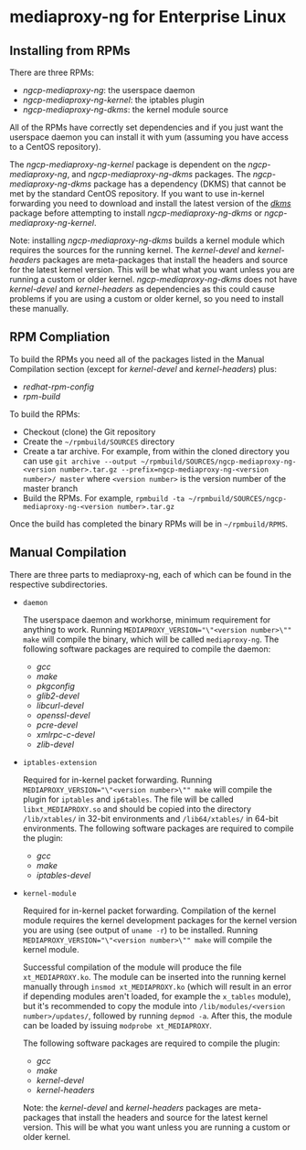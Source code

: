 mediaproxy-ng for Enterprise Linux
==================================

Installing from RPMs
--------------------

There are three RPMs:

- *ngcp-mediaproxy-ng*: the userspace daemon
- *ngcp-mediaproxy-ng-kernel*: the iptables plugin
- *ngcp-mediaproxy-ng-dkms*: the kernel module source

All of the RPMs have correctly set dependencies and if you just want the
userspace daemon you can install it with yum (assuming you have access to a
CentOS repository).

The *ngcp-mediaproxy-ng-kernel* package is dependent on the
*ngcp-mediaproxy-ng*, and *ngcp-mediaproxy-ng-dkms* packages. The
*ngcp-mediaproxy-ng-dkms* package has a dependency (DKMS) that cannot be met
by the standard CentOS repository. If you want to use in-kernel forwarding you
need to download and install the latest version of the
[*dkms*](http://linux.dell.com/dkms/) package before attempting to install
*ngcp-mediaproxy-ng-dkms* or *ngcp-mediaproxy-ng-kernel*.

Note: installing *ngcp-mediaproxy-ng-dkms* builds a kernel module which requires
the sources for the running kernel. The *kernel-devel* and *kernel-headers*
packages are meta-packages that install the headers and source for the latest
kernel version. This will be what what you want unless you are running a custom
or older kernel. *ngcp-mediaproxy-ng-dkms* does not have *kernel-devel* and
*kernel-headers* as dependencies as this could cause problems if you are using
a custom or older kernel, so you need to install these manually.


RPM Compliation
---------------

To build the RPMs you need all of the packages listed in the Manual Compilation
section (except for *kernel-devel* and *kernel-headers*) plus:

- *redhat-rpm-config*
- *rpm-build*

To build the RPMs:
- Checkout (clone) the Git repository
- Create the `~/rpmbuild/SOURCES` directory
- Create a tar archive.  For example, from within the cloned directory you can
  use
  `git archive --output ~/rpmbuild/SOURCES/ngcp-mediaproxy-ng-<version number>.tar.gz --prefix=ngcp-mediaproxy-ng-<version number>/ master`
  where `<version number>` is the version number of the master branch
- Build the RPMs. For example,
   `rpmbuild -ta ~/rpmbuild/SOURCES/ngcp-mediaproxy-ng-<version number>.tar.gz`

Once the build has completed the binary RPMs will be in `~/rpmbuild/RPMS`.


Manual Compilation
------------------

There are three parts to mediaproxy-ng, each of which can be found in the
respective subdirectories.

* `daemon`

	The userspace daemon and workhorse, minimum requirement for anything
	to work. Running `MEDIAPROXY_VERSION="\"<version number>\"" make` will
	compile the binary, which will be called `mediaproxy-ng`. The
	following software packages are required to compile the daemon:

	- *gcc*
	- *make*
	- *pkgconfig*
	- *glib2-devel*
	- *libcurl-devel*
	- *openssl-devel*
	- *pcre-devel*
	- *xmlrpc-c-devel*
	- *zlib-devel*

* `iptables-extension`

	Required for in-kernel packet forwarding. Running
	`MEDIAPROXY_VERSION="\"<version number>\"" make` will compile the plugin
	for `iptables` and `ip6tables`. The file will be called
	`libxt_MEDIAPROXY.so` and should be copied into the directory
	`/lib/xtables/` in 32-bit environments and `/lib64/xtables/` in 64-bit
	environments. The following software packages are required to compile
	the plugin:

	- *gcc*
	- *make*
	- *iptables-devel*

* `kernel-module`

	Required for in-kernel packet forwarding. Compilation of the kernel
	module requires the kernel development packages for the kernel version
	you are using (see output of `uname -r`) to be installed. Running
	`MEDIAPROXY_VERSION="\"<version number>\"" make` will compile the kernel
	module.

	Successful compilation of the module will produce the file
	`xt_MEDIAPROXY.ko`. The module can be inserted into the running kernel
	manually through `insmod xt_MEDIAPROXY.ko` (which will result in an
	error if depending modules aren't loaded, for example the `x_tables`
	module), but it's recommended to copy the module into
	`/lib/modules/<version number>/updates/`, followed by running
	`depmod -a`. After this, the module can be loaded by issuing
	`modprobe xt_MEDIAPROXY`.

	The following software packages are required to compile the plugin:

	- *gcc*
	- *make*
	- *kernel-devel*
	- *kernel-headers*

	Note: the *kernel-devel* and *kernel-headers* packages are meta-packages
	that install the headers and source for the latest kernel version. This
	will be what you want unless you are running a custom or older kernel.


